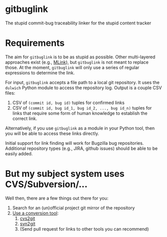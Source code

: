 gitbuglink
=======

The stupid commit-bug traceability linker for the stupid content tracker

Requirements
============

The aim for `gitbuglink` is to be as stupid as possible. Other
multi-layered approaches exist (e.g.,
[MLink](http://home.engineering.iastate.edu/~anhnt/Research/MLink/index.php)),
but `gitbuglink` is not meant to replace those. At the moment,
`gitbuglink` will only use a series of regular expressions to determine
the link.

For input, `gitbuglink` accepts a file path to a local git repository.
It uses the `dulwich` Python module to access the repository log. Output
is a couple CSV files:

1. CSV of `(commit id, bug id)` tuples for confirmed links
2. CSV of `(commit id, bug id_1, bug id_2, ..., bug id_n)` tuples for
   links that require some form of human knowledge to establish the
   correct link.

Alternatively, if you use `gitbuglink` as a module in your Python tool,
then you will be able to access these links directly.

Initial support for link finding will work for Bugzilla bug
repositories. Additional repository types (e.g., JIRA, github issues)
should be able to be easily added.

But my subject system uses CVS/Subversion/...
=============================================

Well then, there are a few things out there for you:

1. Search for an (un)official project git mirror of the repository
2. [Use a conversion tool](http://lmgtfy.com/?q=cvs+to+git):
    1. [cvs2git](http://cvs2svn.tigris.org/cvs2git.html)
    2. [svn2git](https://github.com/nirvdrum/svn2git)
    3. (Send pull request for links to other tools you can recommend)

